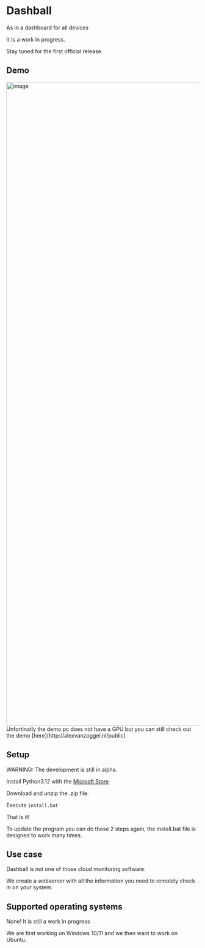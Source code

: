 # Dashball
As in a dashboard for all devices

It is a work in progress.

Stay tuned for the first official release.
## Demo
<img width="1684" alt="image" src="https://github.com/DualzIT/Dashball/assets/125699393/0c88e49e-89f7-46fc-8e49-8f51f3918ddb">
Unfortinatly the demo pc does not have a GPU but you can still check out the demo [here](http://alexvanzoggel.nl/public)

## Setup
WARNING: The development is still in alpha. 

Install Python3.12 with the [Microsft Store](https://www.microsoft.com/store/productId/9NCVDN91XZQP?ocid=pdpshare)

Download and unzip the .zip file.

Execute `install.bat`

That is it!

To update the program you can do these 2 steps again, the install.bat file is designed to work many times.

## Use case
Dashball is not one of those cloud monitoring software. 

We create a webserver with all the information you need to remotely check in on your system.
## Supported operating systems
None! It is still a work in progress

We are first working on Windows 10/11 and we then want to work on Ubuntu.

